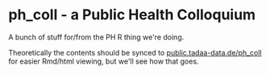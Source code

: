 # ph_coll - a Public Health Colloquium

A bunch of stuff for/from the PH R thing we're doing.

Theoretically the contents should be synced to [public.tadaa-data.de/ph_coll](https://public.tadaa-data.de/ph_coll/) for easier Rmd/html viewing, but we'll see how that goes.
